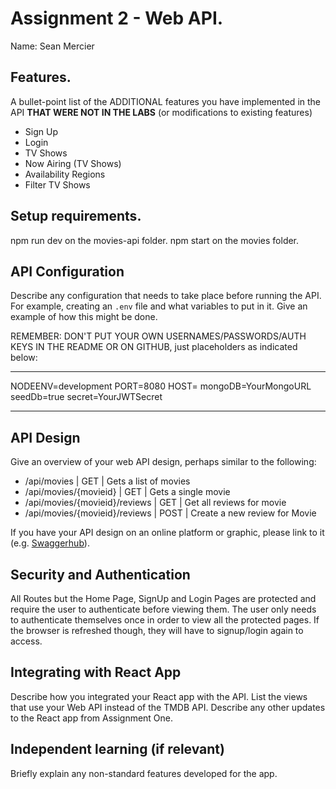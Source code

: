 # Assignment 2 - Web API.

Name: Sean Mercier

## Features.

A bullet-point list of the ADDITIONAL features you have implemented in the API **THAT WERE NOT IN THE LABS** (or modifications to existing features)
 
 + Sign Up
 + Login 
 + TV Shows
 + Now Airing (TV Shows)
 + Availability Regions
 + Filter TV Shows

## Setup requirements.

npm run dev on the movies-api folder.
npm start on the movies folder.

## API Configuration

Describe any configuration that needs to take place before running the API. For example, creating an `.env` file and what variables to put in it. Give an example of how this might be done.

REMEMBER: DON'T PUT YOUR OWN USERNAMES/PASSWORDS/AUTH KEYS IN THE README OR ON GITHUB, just placeholders as indicated below:

______________________
NODEENV=development
PORT=8080
HOST=
mongoDB=YourMongoURL
seedDb=true
secret=YourJWTSecret
______________________

## API Design
Give an overview of your web API design, perhaps similar to the following: 

- /api/movies | GET | Gets a list of movies 
- /api/movies/{movieid} | GET | Gets a single movie 
- /api/movies/{movieid}/reviews | GET | Get all reviews for movie 
- /api/movies/{movieid}/reviews | POST | Create a new review for Movie 

If you have your API design on an online platform or graphic, please link to it (e.g. [Swaggerhub](https://app.swaggerhub.com/)).

## Security and Authentication

All Routes but the Home Page, SignUp and Login Pages are protected and require the user to authenticate before viewing them. The user only needs to authenticate themselves once in order to view all the protected pages. If the browser is refreshed though, they will have to signup/login again to access.

## Integrating with React App

Describe how you integrated your React app with the API. List the views that use your Web API instead of the TMDB API. Describe any other updates to the React app from Assignment One.

## Independent learning (if relevant)

Briefly explain any non-standard features developed for the app.